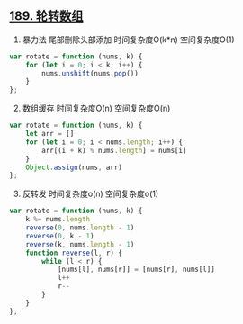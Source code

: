 ## [189. 轮转数组](https://leetcode-cn.com/problems/rotate-array/)

1. 暴力法 尾部删除头部添加 时间复杂度O(k*n) 空间复杂度O(1)
```js
var rotate = function (nums, k) {
    for (let i = 0; i < k; i++) {
        nums.unshift(nums.pop())
    }
};
```

2. 数组缓存 时间复杂度O(n) 空间复杂度O(n)
```js
var rotate = function (nums, k) {
    let arr = []
    for (let i = 0; i < nums.length; i++) {
        arr[(i + k) % nums.length] = nums[i]
    }
    Object.assign(nums, arr)
};
```

3. 反转发 时间复杂度o(n) 空间复杂度o(1)
```js
var rotate = function (nums, k) {
    k %= nums.length
    reverse(0, nums.length - 1)
    reverse(0, k - 1)
    reverse(k, nums.length - 1)
    function reverse(l, r) {
        while (l < r) {
            [nums[l], nums[r]] = [nums[r], nums[l]]
            l++
            r--
        }
    }
};
```